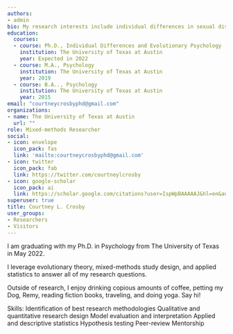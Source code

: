 ```yaml
---
authors:
- admin
bio: My research interests include individual differences in sexual disgust, religiosity, and moral norms surrounding sexual behavior.
education:
  courses:
  - course: Ph.D., Individual Differences and Evolutionary Psychology
    institution: The University of Texas at Austin
    year: Expected in 2022
  - course: M.A., Psychology 
    institution: The University of Texas at Austin
    year: 2019
  - course: B.A.., Psychology 
    institution: The University of Texas at Austin
    year: 2015
email: "courtneycrosbyphd@gmail.com"
organizations:
- name: The University of Texas at Austin
  url: ""
role: Mixed-methods Researcher  
social:
- icon: envelope
  icon_pack: fas
  link: 'mailto:courtneycrosbyphd@gmail.com'
- icon: twitter
  icon_pack: fab
  link: https://twitter.com/courtneylcrosby
- icon: google-scholar
  icon_pack: ai
  link: https://scholar.google.com/citations?user=IspWpBAAAAAJ&hl=en&authuser=1
superuser: true 
title: Courtney L. Crosby
user_groups:
- Researchers
- Visitors 
---
```

I am graduating with my Ph.D. in Psychology from The University of Texas in May 2022. 

I leverage evolutionary theory, mixed-methods study design, and applied statistics to answer all of my research questions. 

Outside of research, I enjoy drinking copious amounts of coffee, petting my Dog, Remy, reading fiction books, traveling, and doing yoga. Say hi!

Skills:
Identification of best research methodologies
Qualitative and quantitative research design
Model evaluation and interpretation
Applied and descriptive statistics
Hypothesis testing
Peer-review
Mentorship